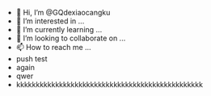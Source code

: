 - 👋 Hi, I’m @GQdexiaocangku
- 👀 I’m interested in ...
- 🌱 I’m currently learning ...
- 💞️ I’m looking to collaborate on ...
- 📫 How to reach me ...
-    push test
-    again
- qwer
- kkkkkkkkkkkkkkkkkkkkkkkkkkkkkkkkkkkkkkkkkkkkkkkk
<!---
GQdexiaocangku/GQdexiaocangku is a ✨ special ✨ repository because its `README.md` (this file) appears on your GitHub profile.
You can click the Preview link to take a look at your changes.
--->
